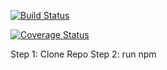 

[![Build Status](https://travis-ci.com/GabrielaSaboia/calculator_js.svg?branch=master)](https://travis-ci.com/GabrielaSaboia/calculator_js.svg?branch=master)

[![Coverage Status](https://coveralls.io/repos/github/GabrielaSaboia/calculator_js/badge.svg?branch=main)](https://coveralls.io/github/GabrielaSaboia/calculator_js?branch=main)

Step 1: Clone Repo Step 2: run npm
